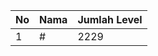 | No | Nama            | Jumlah Level |
|----|-----------------|--------------|
| 1  | #    |    2229        |
